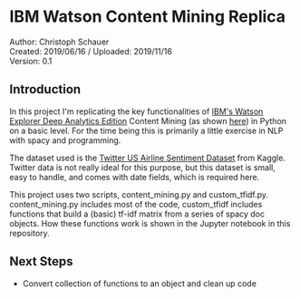 # IBM Watson Content Mining Replica

Author: Christoph Schauer <br>
Created: 2019/06/16 / Uploaded: 2019/11/16 <br>
Version: 0.1


## Introduction

In this project I'm replicating the key functionalities of [IBM's Watson Explorer Deep Analytics Edition](https://www.ibm.com/nl-en/products/watson-explorer) Content Mining (as shown [here](https://www.youtube.com/watch?v=B9SMcP1w3_o)) in Python on a basic level. For the time being this is primarily a little exercise in NLP with spacy and programming.

The dataset used is the [Twitter US Airline Sentiment Dataset](https://www.kaggle.com/crowdflower/twitter-airline-sentiment) from Kaggle.
Twitter data is not really ideal for this purpose, but this dataset is small, easy to handle, and comes with date fields, which is required here.

This project uses two scripts, content_mining.py and custom_tfidf.py. content_mining.py includes most of the code, custom_tfidf includes functions that build a (basic) tf-idf matrix from a series of spacy doc objects. How these functions work is shown in the Jupyter notebook in this repository.


## Next Steps

* Convert collection of functions to an object and clean up code
